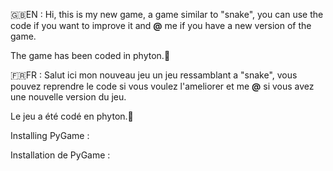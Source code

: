 🇬🇧EN : 
Hi, this is my new game, a game similar to "snake",
you can use the code if you want to improve it and **@** me if you have a new version of the game.

The game has been coded in phyton.🐍

🇫🇷FR :
Salut ici mon nouveau jeu un jeu ressamblant a "snake",
vous pouvez reprendre le code si vous voulez l'ameliorer et me **@** si vous avez une nouvelle version du jeu.

Le jeu a été codé en phyton.🐍 

Installing PyGame :

<pip install pygame>

Installation de PyGame :

<pip install pygame>
